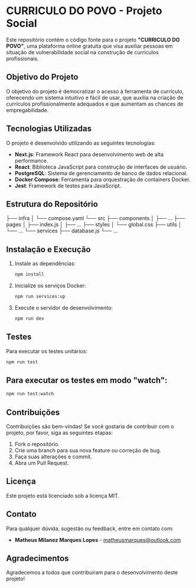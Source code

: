 # CURRICULO DO POVO - Projeto Social

Este repositório contém o código fonte para o projeto **"CURRICULO DO POVO"**, uma plataforma online gratuita que visa auxiliar pessoas em situação de vulnerabilidade social na construção de currículos profissionais.

## Objetivo do Projeto

O objetivo do projeto é democratizar o acesso à ferramenta de currículo, oferecendo um sistema intuitivo e fácil de usar, que auxilia na criação de currículos profissionalmente adequados e que aumentam as chances de empregabilidade.

## Tecnologias Utilizadas

O projeto é desenvolvido utilizando as seguintes tecnologias:

- **Next.js**: Framework React para desenvolvimento web de alta performance.
- **React**: Biblioteca JavaScript para construção de interfaces de usuário.
- **PostgreSQL**: Sistema de gerenciamento de banco de dados relacional.
- **Docker Compose**: Ferramenta para orquestração de containers Docker.
- **Jest**: Framework de testes para JavaScript.

## Estrutura do Repositório

├── infra │ └── compose.yaml └── src ├── components │ ├── ... ├── pages │ ├── index.js │ ├── ... ├── styles │ └── global.css ├── utils │ └── ... └── services ├── database.js └── ...


## Instalação e Execução

1. Instale as dependências:

    ```bash
    npm install
    ```

2. Inicialize os serviços Docker:

    ```bash
    npm run services:up
    ```

3. Execute o servidor de desenvolvimento:

    ```bash
    npm run dev
    ```

## Testes

Para executar os testes unitários:

```bash
npm run test
```

## Para executar os testes em modo "watch":

```bash
npm run test:watch
```

## Contribuições

Contribuições são bem-vindas! Se você gostaria de contribuir com o projeto, por favor, siga as seguintes etapas:

1. Fork o repositório.
2. Crie uma branch para sua nova feature ou correção de bug.
3. Faça suas alterações e commit.
4. Abra um Pull Request.

## Licença

Este projeto está licenciado sob a licença MIT.

## Contato

Para qualquer dúvida, sugestão ou feedback, entre em contato com:

- **Matheus Milanez Marques Lopes** - matheusmarques@outlook.com

## Agradecimentos

Agradecemos a todos que contribuíram para o desenvolvimento deste projeto!
